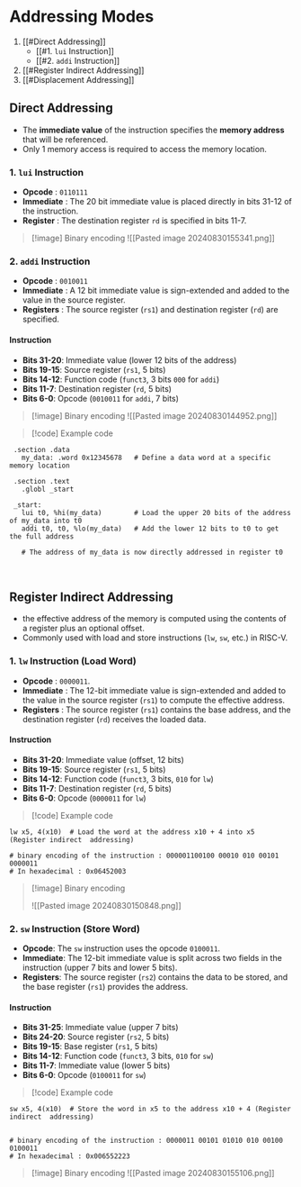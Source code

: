 # Addressing Modes
1. [[#Direct Addressing]]
	- [[#1. `lui` Instruction]]
	- [[#2. `addi` Instruction]]
2. [[#Register Indirect Addressing]]
3. [[#Displacement Addressing]]

## Direct Addressing
- The **immediate value** of the instruction specifies the **memory address** that will be referenced. 
- Only 1 memory access is required to access the memory location.
### 1. `lui` Instruction
-  **Opcode** : `0110111`
- **Immediate** : The 20 bit immediate value is placed directly in bits 31-12 of the instruction.
- **Register** : The destination register `rd` is specified in bits 11-7.


> [!image] Binary encoding
> ![[Pasted image 20240830155341.png]]

### 2. `addi` Instruction
- **Opcode** : `0010011`
- **Immediate** : A 12 bit immediate value is sign-extended and added to the value in the source register.
- **Registers** : The source register (`rs1`) and destination register (`rd`) are specified.

#### Instruction 
- **Bits 31-20**: Immediate value (lower 12 bits of the address)
- **Bits 19-15**: Source register (`rs1`, 5 bits)
- **Bits 14-12**: Function code (`funct3`, 3 bits `000` for `addi`)
- **Bits 11-7**: Destination register (`rd`, 5 bits)
- **Bits 6-0**: Opcode (`0010011` for `addi`, 7 bits)

> [!image] Binary encoding
> ![[Pasted image 20240830144952.png]]

> [!code] Example code
```assembly
 .section .data
   my_data: .word 0x12345678   # Define a data word at a specific memory location
 
 .section .text
   .globl _start
 
 _start:
   lui t0, %hi(my_data)        # Load the upper 20 bits of the address of my_data into t0
   addi t0, t0, %lo(my_data)   # Add the lower 12 bits to t0 to get the full address
 
   # The address of my_data is now directly addressed in register t0
 ```

<br>

## Register Indirect Addressing
- the effective address of the memory is computed using the contents of a register plus an optional offset. 
- Commonly used with load and store instructions (`lw`, `sw`, etc.) in RISC-V.

### 1. `lw` Instruction (Load Word)
- **Opcode** : `0000011`.
- **Immediate** : The 12-bit immediate value is sign-extended and added to the value in the source register (`rs1`) to compute the effective address.
- **Registers** : The source register (`rs1`) contains the base address, and the destination register (`rd`) receives the loaded data.

#### Instruction
- **Bits 31-20**: Immediate value (offset, 12 bits)
- **Bits 19-15**: Source register (`rs1`, 5 bits)
- **Bits 14-12**: Function code (`funct3`, 3 bits, `010` for `lw`)
- **Bits 11-7**: Destination register (`rd`, 5 bits)
- **Bits 6-0**: Opcode (`0000011` for `lw`)


> [!code] Example code
>
```assembly
lw x5, 4(x10)  # Load the word at the address x10 + 4 into x5 (Register indirect  addressing)

# binary encoding of the instruction : 000001100100 00010 010 00101 0000011
# In hexadecimal : 0x06452003
```

> [!image] Binary encoding
> 
> ![[Pasted image 20240830150848.png]]



### 2. `sw` Instruction (Store Word)
- **Opcode**: The `sw` instruction uses the opcode `0100011`.
- **Immediate**: The 12-bit immediate value is split across two fields in the instruction (upper 7 bits and lower 5 bits).
- **Registers**: The source register (`rs2`) contains the data to be stored, and the base register (`rs1`) provides the address.

#### Instruction
- **Bits 31-25**: Immediate value (upper 7 bits)
- **Bits 24-20**: Source register (`rs2`, 5 bits)
- **Bits 19-15**: Base register (`rs1`, 5 bits)
- **Bits 14-12**: Function code (`funct3`, 3 bits, `010` for `sw`)
- **Bits 11-7**: Immediate value (lower 5 bits)
- **Bits 6-0**: Opcode (`0100011` for `sw`)


> [!code] Example code
> 
```assembly
sw x5, 4(x10)  # Store the word in x5 to the address x10 + 4 (Register indirect  addressing)


# binary encoding of the instruction : 0000011 00101 01010 010 00100 0100011
# In hexadecimal : 0x006552223

```

> [!image] Binary encoding
> ![[Pasted image 20240830155106.png]]
